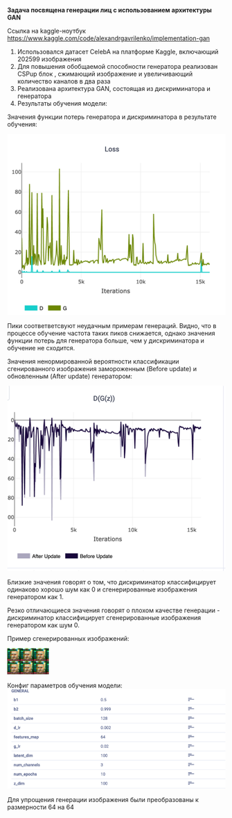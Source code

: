 **Задача посвящена генерации лиц с использованием архитектуры GAN**

Ссылка на kaggle-ноутбук https://www.kaggle.com/code/alexandrgavrilenko/implementation-gan
1. Использовался датасет CelebA на платформе Kaggle, включающий 202599 изображения
2. Для повышения обобщаемой способности генератора реализован CSPup блок , сжимающий изображение и увеличивающий количество каналов в два раза
3. Реализована архитектура GAN, состоящая из дискриминатора и генератора
4. Результаты обучения модели:

Значения функции потерь генератора и дискриминатора в результате обучения:

![img_3.png](img_3.png)

Пики соответветсвуют неудачным примерам генераций. Видно, что в процессе обучение частота таких пиков снижается, однако значения функции потерь для генератора больше, чем у дискриминатора и обучение не сходится. 

Значения ненормированной вероятности классификации сгенированного изображения замороженным (Before update) и обновленным (After update) генератором:

![img_1.png](img_1.png)

Близкие значения говорят о том, что дискриминатор классифицирует одинаково хорошо шум как 0 и сгенерированные изображения генератором как 1.

Резко отличающиеся значения говорят о плохом качестве генерации - дискриминатор классифицирует сгенерированные изображения генератором как шум 0.


Пример сгенерированных изображений:

![img_4.png](img_4.png)

Конфиг параметров обучения модели:
![img.png](img.png)

Для упрощения генерации изображения были преобразованы к размерности 64 на 64